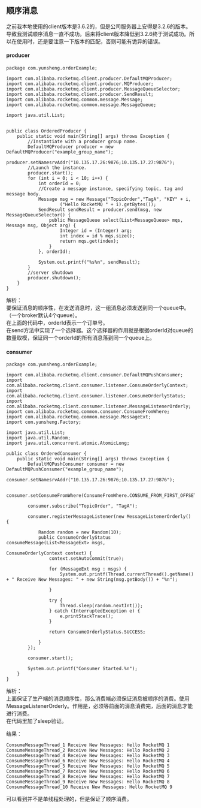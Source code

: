 ## 顺序消息
之前我本地使用的client版本是3.6.2的，但是公司服务器上安得是3.2.6的版本。导致我测试顺序消息一直不成功。后来将client版本降低到3.2.6终于测试成功。所以在使用时，还是要注意一下版本的匹配，否则可能有诡异的错误。  

#### producer

	package com.yunsheng.orderExample;
	
	import com.alibaba.rocketmq.client.producer.DefaultMQProducer;
	import com.alibaba.rocketmq.client.producer.MQProducer;
	import com.alibaba.rocketmq.client.producer.MessageQueueSelector;
	import com.alibaba.rocketmq.client.producer.SendResult;
	import com.alibaba.rocketmq.common.message.Message;
	import com.alibaba.rocketmq.common.message.MessageQueue;
	
	import java.util.List;
	
	
	public class OrderedProducer {
	    public static void main(String[] args) throws Exception {
	        //Instantiate with a producer group name.
	        DefaultMQProducer producer = new DefaultMQProducer("example_group_name");
	        producer.setNamesrvAddr("10.135.17.26:9876;10.135.17.27:9876");
	        //Launch the instance.
	        producer.start();
	        for (int i = 0; i < 10; i++) {
	            int orderId = 0;
	            //Create a message instance, specifying topic, tag and message body.
	            Message msg = new Message("TopicOrder","TagA", "KEY" + i,
	                    ("Hello RocketMQ " + i).getBytes());
	            SendResult sendResult = producer.send(msg, new MessageQueueSelector() {
	                public MessageQueue select(List<MessageQueue> mqs, Message msg, Object arg) {
	                    Integer id = (Integer) arg;
	                    int index = id % mqs.size();
	                    return mqs.get(index);
	                }
	            }, orderId);
	
	            System.out.printf("%s%n", sendResult);
	        }
	        //server shutdown
	        producer.shutdown();
	    }
	}

解析：  
要保证消息的顺序性，在发送消息时，这一组消息必须发送到同一个queue中。（一个broker默认4个queue）。  
在上面的代码中，orderId表示一个订单号。  
在send方法中实现了一个选择器。这个选择器的作用就是根据orderId对queue的数量取模，保证同一个orderId的所有消息落到同一个queue上。  

#### consumer
	package com.yunsheng.orderExample;
	
	import com.alibaba.rocketmq.client.consumer.DefaultMQPushConsumer;
	import com.alibaba.rocketmq.client.consumer.listener.ConsumeOrderlyContext;
	import com.alibaba.rocketmq.client.consumer.listener.ConsumeOrderlyStatus;
	import com.alibaba.rocketmq.client.consumer.listener.MessageListenerOrderly;
	import com.alibaba.rocketmq.common.consumer.ConsumeFromWhere;
	import com.alibaba.rocketmq.common.message.MessageExt;
	import com.yunsheng.Factory;
	
	import java.util.List;
	import java.util.Random;
	import java.util.concurrent.atomic.AtomicLong;
	
	public class OrderedConsumer {
	    public static void main(String[] args) throws Exception {
	        DefaultMQPushConsumer consumer = new DefaultMQPushConsumer("example_group_name");
	        consumer.setNamesrvAddr("10.135.17.26:9876;10.135.17.27:9876");
	
	        consumer.setConsumeFromWhere(ConsumeFromWhere.CONSUME_FROM_FIRST_OFFSET);
	
	        consumer.subscribe("TopicOrder", "TagA");
	
	        consumer.registerMessageListener(new MessageListenerOrderly() {
	
	            Random random = new Random(10);
	            public ConsumeOrderlyStatus consumeMessage(List<MessageExt> msgs,
	                                                       ConsumeOrderlyContext context) {
	                context.setAutoCommit(true);
	
	                for (MessageExt msg : msgs) {
	                    System.out.printf(Thread.currentThread().getName() + " Receive New Messages: " + new String(msg.getBody()) + "%n");
	
	                }
	
	                try {
	                    Thread.sleep(random.nextInt());
	                } catch (InterruptedException e) {
	                    e.printStackTrace();
	                }
	
	                return ConsumeOrderlyStatus.SUCCESS;
	
	            }
	        });
	
	        consumer.start();
	
	        System.out.printf("Consumer Started.%n");
	    }
	}
解析：  
上面保证了生产端的消息顺序性，那么消费端必须保证消息被顺序的消费。使用MessageListenerOrderly。作用是，必须等前面的消息消费完，后面的消息才能进行消费。  
在代码里加了sleep验证。

结果：  
	
	ConsumeMessageThread_1 Receive New Messages: Hello RocketMQ 1
	ConsumeMessageThread_2 Receive New Messages: Hello RocketMQ 2
	ConsumeMessageThread_4 Receive New Messages: Hello RocketMQ 3
	ConsumeMessageThread_6 Receive New Messages: Hello RocketMQ 4
	ConsumeMessageThread_5 Receive New Messages: Hello RocketMQ 5
	ConsumeMessageThread_7 Receive New Messages: Hello RocketMQ 6
	ConsumeMessageThread_8 Receive New Messages: Hello RocketMQ 7
	ConsumeMessageThread_9 Receive New Messages: Hello RocketMQ 8
	ConsumeMessageThread_10 Receive New Messages: Hello RocketMQ 9

可以看到并不是单线程处理的，但是保证了顺序消费。